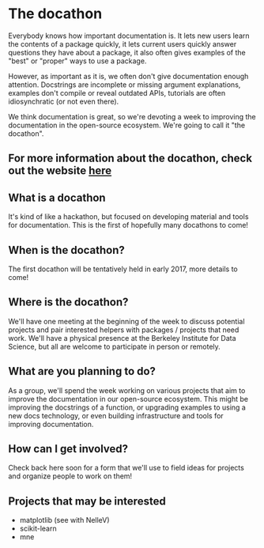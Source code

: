 # The docathon
Everybody knows how important documentation is. It lets new users learn the contents of a package quickly, it lets current users quickly answer questions they have about a package, it also often gives examples of the "best" or "proper" ways to use a package.

However, as important as it is, we often don't give documentation enough attention. Docstrings are incomplete or missing argument explanations, examples don't compile or reveal outdated APIs, tutorials are often idiosynchratic (or not even there).

We think documentation is great, so we're devoting a week to improving the documentation in the open-source ecosystem. We're going to call it "the docathon".

## For more information about the docathon, check out the website [here](https://bids.github.io/docathon/)

## What is a docathon
It's kind of like a hackathon, but focused on developing material and tools for documentation. This is the first of hopefully many docathons to come!

## When is the docathon?
The first docathon will be tentatively held in early 2017, more details to come!

## Where is the docathon?
We'll have one meeting at the beginning of the week to discuss potential projects and pair interested helpers with packages / projects that need work. We'll have a physical presence at the Berkeley Institute for Data Science, but all are welcome to participate in person or remotely.

## What are you planning to do?
As a group, we'll spend the week working on various projects that aim to improve the documentation in our open-source ecosystem. This might be improving the docstrings of a function, or upgrading examples to using a new docs technology, or even building infrastructure and tools for improving documentation.

## How can I get involved?
Check back here soon for a form that we'll use to field ideas for projects and organize people to work on them!





## Projects that may be interested

- matplotlib (see with NelleV)
- scikit-learn
- mne
